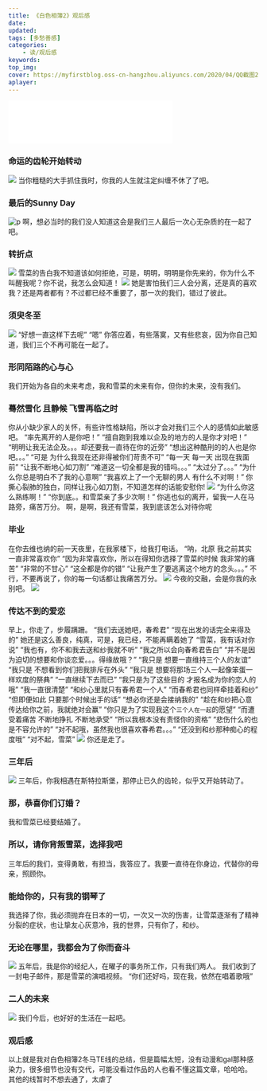 ```yaml
---
title: 《白色相簿2》观后感
date:
updated:
tags: [多愁善感]
categories:
	- 读/观后感
keywords:
top_img:
cover: https://myfirstblog.oss-cn-hangzhou.aliyuncs.com/2020/04/QQ截图20200409101717.png
aplayer:
---
```

<meta name="referrer" content="no-referrer" />

<iframe frameborder="no" border="0" marginwidth="0" marginheight="0" width=330 height=86 src="//music.163.com/outchain/player?type=2&id=32303027&auto=1&height=66"></iframe>


### 命运的齿轮开始转动

![](https://myfirstblog.oss-cn-hangzhou.aliyuncs.com/2020/04/QQ截图20200409093258.png)
当你粗糙的大手抓住我时，你我的人生就注定纠缠不休了了吧。

### 最后的Sunny Day
![p](https://myfirstblog.oss-cn-hangzhou.aliyuncs.com/2020/04/QQ截图20200409094605.png)
啊，想必当时的我们没人知道这会是我们三人最后一次心无杂质的在一起了吧。

### 转折点
![](https://myfirstblog.oss-cn-hangzhou.aliyuncs.com/2020/04/QQ截图20200409094942.png)
雪菜的告白我不知道该如何拒绝，可是，明明，明明是你先来的，你为什么不叫醒我呢？你不说，我怎么会知道！
![](https://myfirstblog.oss-cn-hangzhou.aliyuncs.com/2020/04/QQ截图20200409095249.png)
她是害怕我们三人会分离，还是真的喜欢我？还是两者都有？不过都已经不重要了，那一次的我们，错过了彼此。

### 须臾冬至
![](https://myfirstblog.oss-cn-hangzhou.aliyuncs.com/2020/04/QQ截图20200409095652.png)
“好想一直这样下去呢”
“嗯”
你答应着，有些落寞，又有些悲哀，因为你自己知道，我们三个不再可能在一起了。

### 形同陌路的心与心
我们开始为各自的未来考虑，我和雪菜的未来有你，但你的未来，没有我们。
### 蓦然雪化 且静候 飞雪再临之时
你从小缺少家人的关怀，有些许性格缺陷，所以才会对我们三个人的感情如此敏感吧。
“率先离开的人是你吧！”
“擅自跑到我难以企及的地方的人是你才对吧！”
“明明让我无法企及。。。却还要我一直待在你的近旁”
“想出这种酷刑的的人也是你吧。。。”
“可是 为什么我现在还非得被你们苛责不可”
“每一天 每一天 出现在我面前”
“让我不断地心如刀割”
“难道这一切全都是我的错吗。。。”
“太过分了。。。”
“为什么你总是明白不了我的心意啊”
“我喜欢上了一个无聊的男人 有什么不对啊！”
你撕心裂肺的独白，同样让我心如刀割，不知道怎样的话能安慰你!
![](https://myfirstblog.oss-cn-hangzhou.aliyuncs.com/2020/04/QQ截图20200409101717.png)
“为什么你这么熟练啊！”
“你到底。。和雪菜亲了多少次啊！”
你逃也似的离开，留我一人在马路旁，痛苦万分。
啊，是啊，我还有雪菜，我到底该怎么对待你呢

### 毕业
在你去维也纳的前一天夜里，在我家楼下，给我打电话。
“呐，北原 我之前其实一直非常喜欢你”
“因为非常喜欢你，所以在得知你选择了雪菜的时候 我非常的痛苦”
“非常的不甘心”
“这全都是你的错”
“让我产生了要逃离这个地方的念头。。。”
不行，不要再说了，你的每一句话都让我痛苦万分。
![](https://myfirstblog.oss-cn-hangzhou.aliyuncs.com/2020/04/QQ截图20200409102455.png)
今夜的交融，会是你我的永别吧。
![](https://myfirstblog.oss-cn-hangzhou.aliyuncs.com/2020/04/QQ截图20200409102602.png)

### 传达不到的爱恋
早上，你走了，步履蹒跚。
“我们去送她吧，春希君”
“现在出发的话完全来得及的”
她还是这么善良，纯真，可是，我已经，不能再瞒着她了
“雪菜，我有话对你说”
“我也有，你不和我去送和纱我就不听”
“我之所以会向春希君告白”
“并不是因为迫切的想要和你谈恋爱。。。得缘故哦？”
“我只是 想要一直维持三个人的友谊”
“我只是 不想看到你们把我排斥在外头”
“我只是 想要将那场三个人一起像笨蛋一样欢度的祭典”
“一直继续下去而已”
“我只是为了这些目的 才报名成为你的恋人的哦”
“我一直很清楚”
“和纱心里就只有春希君一个人”
“而春希君也同样牵挂着和纱”
“但即便如此 只要那个时候出手的话”
“想必你还是会接纳我的”
“趁在和纱把心意传达给你之前，我就绝对会赢”
“你只是为了实现我这个`三个人在一起`的愿望”
“而遭受着痛苦 不断地挣扎 不断地承受”
“所以我根本没有责怪你的资格”
“悲伤什么的也是不容允许的”
“对不起哦，虽然我也很喜欢春希君。。。”
“还没到和纱那种痴心的程度哦”
“对不起，雪菜”
![](https://myfirstblog.oss-cn-hangzhou.aliyuncs.com/2020/04/QQ截图20200409104114.png)
你还是走了。

### 三年后
![](https://myfirstblog.oss-cn-hangzhou.aliyuncs.com/2020/04/QQ截图20200409104834.png)
三年后，你我相遇在斯特拉斯堡，那停止已久的齿轮，似乎又开始转动了。

### 那，恭喜你们订婚？
我和雪菜已经要结婚了。
### 所以，请你背叛雪菜，选择我吧
三年后的我们，变得勇敢，有担当，我答应了。我要一直待在你身边，代替你的母亲，照顾你。
### 能给你的，只有我的钢琴了
我选择了你，我必须抛弃在日本的一切，一次又一次的伤害，让雪菜逐渐有了精神分裂的症状，也让挚友心灰意冷，我的世界，只有你了，和纱。
### 无论在哪里，我都会为了你而奋斗
![](https://myfirstblog.oss-cn-hangzhou.aliyuncs.com/2020/04/QQ截图20200409105624.png)
五年后，我是你的经纪人，在曜子的事务所工作，只有我们两人。
我们收到了一封电子邮件，那是雪菜的演唱视频。
“你们还好吗，现在我，依然在唱着歌哦”

### 二人的未来
![](https://myfirstblog.oss-cn-hangzhou.aliyuncs.com/2020/04/QQ截图20200409110028.png)
我们今后，也好好的生活在一起吧。

### 观后感
以上就是我对白色相簿2冬马TE线的总结，但是篇幅太短，没有动漫和gal那种感染力，很多细节也没有交代，可能没看过作品的人也看不懂这篇文章，哈哈哈。
其他的线暂时不想去通了，太虐了
